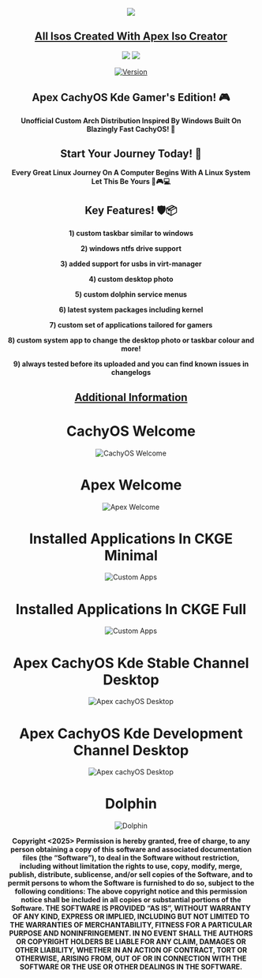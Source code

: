 <p align="center">
<img src="https://i.postimg.cc/JhMRf2RZ/claudemods-03-17-2025.gif">	



<div align="center">

 
##  [All Isos Created With Apex Iso Creator](https://github.com/claudemods/ApexArchIsoCreatorGuiAppImage)

<div align="center">


  <a href="https://archlinux.org/" target="_blank"><img src="https://img.shields.io/badge/OS-Arch-0000FF?style=for-the-badge&logo=linux" /></a>
<a href="https://cachyos.org/" target="_blank"><img src="https://img.shields.io/badge/DISTRO-CachyOS-00FFFF?style=for-the-badge&logo=CachyOS" /></a>

[![Version](https://img.shields.io/github/v/release/claudemods/ApexCKGE?color=FFD700&label=Latest%20Release&style=for-the-badge)](https://github.com/claudemods/ApexCKGE/releases/tag/CKGE-Build-25-03-2025)


## Apex CachyOS Kde Gamer's Edition! 🎮
**Unofficial Custom Arch Distribution Inspired By Windows Built On Blazingly Fast CachyOS! 🚀**
 
 



## Start Your Journey Today! 🦅 
  **Every Great Linux Journey On A Computer Begins With A Linux System Let This Be Yours 🚀🎮💻**


## Key Features! 🛡️📦 
  **1) custom taskbar similar to windows**

  **2) windows ntfs drive support**

  **3) added support for usbs in virt-manager**
  
  **4) custom desktop photo**
 
  **5) custom dolphin service menus**
 
  **6) latest system packages including kernel**
 
  **7) custom set of applications tailored for gamers**
 
  **8) custom system app to change the desktop photo or taskbar colour and more!**
 
  **9) always tested before its uploaded and you can find known issues in changelogs**


##  [Additional Information](https://github.com/claudemods/ApexCKGE/blob/main/AdditionalInformation.md)

   <h1>CachyOS Welcome</h1>
   
![CachyOS Welcome](https://github.com/user-attachments/assets/eeaf8cf0-5e30-42d0-be12-4c3fe4edc960)

   <h1>Apex Welcome</h1>
   
![Apex Welcome](https://github.com/user-attachments/assets/16609b3d-d4de-49b9-9df1-aae6a8ea5cc8)

<h1>Installed Applications In CKGE Minimal</h1>

![Custom Apps](https://github.com/user-attachments/assets/78c4ac2c-e799-4266-bf3f-073fc9aed892)


<h1>Installed Applications In CKGE Full</h1>

![Custom Apps](https://github.com/user-attachments/assets/85a59e0a-bce3-4ec6-b530-fc5246a544eb)


<h1>Apex CachyOS Kde Stable Channel Desktop</h1>

![Apex cachyOS Desktop](https://github.com/user-attachments/assets/20715529-3d8b-48ee-bd66-f9c930c007e6)


<h1>Apex CachyOS Kde Development Channel Desktop</h1>

![Apex cachyOS Desktop](https://github.com/user-attachments/assets/9a0bc287-6198-4e5e-8ae3-be8f91843a97)


<h1>Dolphin</h1>

![Dolphin](https://github.com/user-attachments/assets/1d8a73e5-8360-4f02-902e-3690f4112f91)




<strong> Copyright <2025> <claudemods> Permission is hereby granted, free of charge, to any person obtaining a copy of this software and associated documentation files (the “Software”), to deal in the Software without restriction, including without limitation the rights to use, copy, modify, merge, publish, distribute, sublicense, and/or sell copies of the Software, and to permit persons to whom the Software is furnished to do so, subject to the following conditions: The above copyright notice and this permission notice shall be included in all copies or substantial portions of the Software. THE SOFTWARE IS PROVIDED “AS IS”, WITHOUT WARRANTY OF ANY KIND, EXPRESS OR IMPLIED, INCLUDING BUT NOT LIMITED TO THE WARRANTIES OF MERCHANTABILITY, FITNESS FOR A PARTICULAR PURPOSE AND NONINFRINGEMENT. IN NO EVENT SHALL THE AUTHORS OR COPYRIGHT HOLDERS BE LIABLE FOR ANY CLAIM, DAMAGES OR OTHER LIABILITY, WHETHER IN AN ACTION OF CONTRACT, TORT OR OTHERWISE, ARISING FROM, OUT OF OR IN CONNECTION WITH THE SOFTWARE OR THE USE OR OTHER DEALINGS IN THE SOFTWARE. <strong>
</div>

